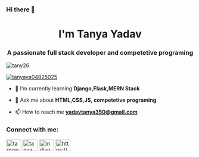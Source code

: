 ### Hi there 👋

<h1 align="center"> I'm Tanya Yadav</h1>
<h3 align="center">A passionate full stack developer and competetive programing </h3>

<p align="left"> <img src="https://komarev.com/ghpvc/?username=tany26&label=Profile%20views&color=0e75b6&style=flat" alt="tany26" /> </p>

<p align="left"> <a href="https://twitter.com/tanyaya04825025" target="blank"><img src="https://img.shields.io/twitter/follow/tanyaya04825025?logo=twitter&style=for-the-badge" alt="tanyaya04825025" /></a> </p>

- 🌱 I’m currently learning **Django,Flask,MERN Stack**

- 💬 Ask me about **HTML,CSS,JS, competetive programing**

- 📫 How to reach me **yadavtanya350@gmail.com**

<h3 align="left">Connect with me:</h3>
<p align="left">
<a href="https://twitter.com/tanyaya04825025" target="blank"><img align="center" src="https://cdn.jsdelivr.net/npm/simple-icons@3.0.1/icons/twitter.svg" alt="tanyaya04825025" height="30" width="40" /></a>
<a href="https://linkedin.com/in/tanya yadav" target="blank"><img align="center" src="https://cdn.jsdelivr.net/npm/simple-icons@3.0.1/icons/linkedin.svg" alt="tanya yadav" height="30" width="40" /></a>
<a href="https://instagram.com/indian_coder" target="blank"><img align="center" src="https://cdn.jsdelivr.net/npm/simple-icons@3.0.1/icons/instagram.svg" alt="indian_coder" height="30" width="40" /></a>
<a href="https://www.hackerrank.com/https://www.hackerrank.com/mlal10371" target="blank"><img align="center" src="https://cdn.jsdelivr.net/npm/simple-icons@3.0.1/icons/hackerrank.svg" alt="https://www.hackerrank.com/mlal10371" height="30" width="40" /></a>

</p>


<!--
**Tany26/Tany26** is a ✨ _special_ ✨ repository because its `README.md` (this file) appears on your GitHub profile.

Here are some ideas to get you started:

- 🔭 I’m currently working on ...
- 🌱 I’m currently learning ...
- 👯 I’m looking to collaborate on ...
- 🤔 I’m looking for help with ...
- 💬 Ask me about ...
- 📫 How to reach me: ...
- 😄 Pronouns: ...
- ⚡ Fun fact: ...
-->
